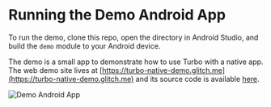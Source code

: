 # Running the Demo Android App

To run the demo, clone this repo, open the directory in Android Studio, and build the `demo` module to your Android device.

The demo is a small app to demonstrate how to use Turbo with a native app. The web demo site lives at [https://turbo-native-demo.glitch.me](https://turbo-native-demo.glitch.me) and its source code is available [here](https://github.com/hotwired/turbo-native-demo).

![Demo Android App](../docs/assets/turbo-demo-app.png)
